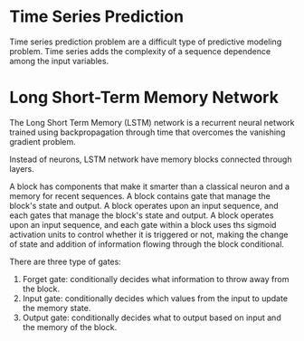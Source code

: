 # Time Series Prediction 

Time series prediction problem are a difficult type of predictive modeling problem. Time series adds the complexity of a sequence dependence among the input variables.

# Long Short-Term Memory Network 

The Long Short Term Memory (LSTM) network is a recurrent neural network trained using backpropagation through time that overcomes the vanishing gradient problem.

Instead of neurons, LSTM network have memory blocks connected through layers.

A block has components that make it smarter than a classical neuron and a memory for recent sequences. A block contains gate that manage the block's state and output. A block operates upon an input sequence, and each gates that manage the block's state and output. A block operates upon an input sequence, and each gate within a block uses ths sigmoid activation units to control whether it is triggered or not, making the change of state and addition of information flowing through the block conditional.

There are three type of gates:
1. Forget gate: conditionally decides what information to throw away from the block.
2. Input gate: conditionally decides which values from the input to update the memory state.
3. Output gate: conditionally decides what to output based on input and the memory of the block.